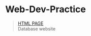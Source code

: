 ﻿# Web-Dev-Practice<br/>
 >[HTML PAGE](https://hgleocho.github.io/Web-Dev-Practice/)<br/>
 Database website
